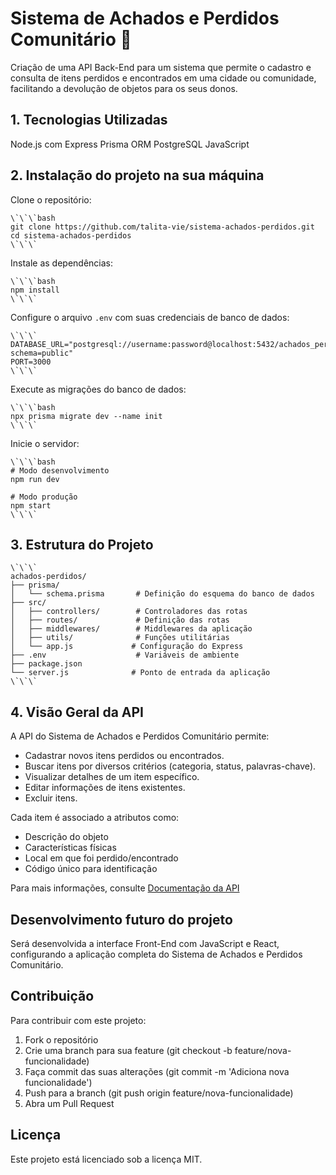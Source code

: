 #   Sistema de Achados e Perdidos Comunitário 📍

Criação de uma API Back-End para um sistema que permite o cadastro e consulta de itens perdidos e encontrados em uma cidade ou comunidade, facilitando a devolução de objetos para os seus donos.

##  1. Tecnologias Utilizadas

   Node.js com Express
   Prisma ORM
   PostgreSQL
   JavaScript

##  2. Instalação do projeto na sua máquina

   Clone o repositório:

    \`\`\`bash
    git clone https://github.com/talita-vie/sistema-achados-perdidos.git
    cd sistema-achados-perdidos
    \`\`\`

   Instale as dependências:

    \`\`\`bash
    npm install
    \`\`\`

   Configure o arquivo `.env` com suas credenciais de banco de dados:

    \`\`\`
    DATABASE_URL="postgresql://username:password@localhost:5432/achados_perdidos?schema=public"
    PORT=3000
    \`\`\`

   Execute as migrações do banco de dados:

    \`\`\`bash
    npx prisma migrate dev --name init
    \`\`\`

   Inicie o servidor:

    \`\`\`bash
    # Modo desenvolvimento
    npm run dev

    # Modo produção
    npm start
    \`\`\`

##  3. Estrutura do Projeto

    \`\`\`
    achados-perdidos/
    ├── prisma/
    │   └── schema.prisma       # Definição do esquema do banco de dados
    ├── src/
    │   ├── controllers/        # Controladores das rotas
    │   ├── routes/             # Definição das rotas
    │   ├── middlewares/        # Middlewares da aplicação
    │   ├── utils/              # Funções utilitárias
    │   └── app.js             # Configuração do Express
    ├── .env                    # Variáveis de ambiente
    ├── package.json
    └── server.js              # Ponto de entrada da aplicação
    \`\`\`

##   4. Visão Geral da API

 A API do Sistema de Achados e Perdidos Comunitário permite:

  -   Cadastrar novos itens perdidos ou encontrados.
  -   Buscar itens por diversos critérios (categoria, status, palavras-chave).
  -   Visualizar detalhes de um item específico.
  -   Editar informações de itens existentes.
  -   Excluir itens.

Cada item é associado a atributos como:

   -   Descrição do objeto
   -   Características físicas
   -   Local em que foi perdido/encontrado
   -   Código único para identificação

   Para mais informações, consulte [Documentação da API](readme-api.md)
##   Desenvolvimento futuro do projeto

   Será desenvolvida a interface Front-End com JavaScript e React, configurando a aplicação completa do Sistema de Achados e Perdidos Comunitário.

##   Contribuição

   Para contribuir com este projeto:

   1.  Fork o repositório
   2.  Crie uma branch para sua feature (git checkout -b feature/nova-funcionalidade)
   3.  Faça commit das suas alterações (git commit -m 'Adiciona nova funcionalidade')
   4.  Push para a branch (git push origin feature/nova-funcionalidade)
   5.  Abra um Pull Request

##   Licença

  Este projeto está licenciado sob a licença MIT.

